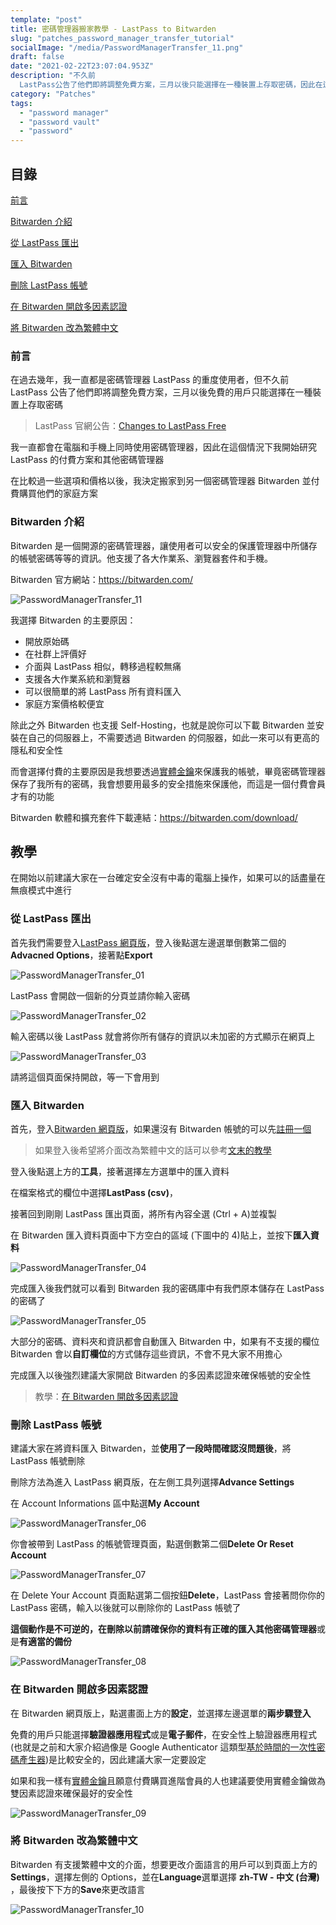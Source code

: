 ```yaml
---
template: "post"
title: 密碼管理器搬家教學 - LastPass to Bitwarden
slug: "patches_password_manager_transfer_tutorial"
socialImage: "/media/PasswordManagerTransfer_11.png"
draft: false
date: "2021-02-22T23:07:04.953Z"
description: "不久前
  LastPass公告了他們即將調整免費方案，三月以後只能選擇在一種裝置上存取密碼，因此在這個情況下我開始研究LastPass的付費方案和其他密碼管理器。在比較過後，我決定搬家到另一個密碼管理器Bitwarden"
category: "Patches"
tags:
  - "password manager"
  - "password vault"
  - "password"
---
```


## 目錄

[前言](#前言)

[Bitwarden 介紹](#bitwarden介紹)

[從 LastPass 匯出](#從lastpass匯出)

[匯入 Bitwarden](#匯入bitwarden)

[刪除 LastPass 帳號](#刪除lastpass帳號)

[在 Bitwarden 開啟多因素認證](#在bitwarden開啟多因素認證)

[將 Bitwarden 改為繁體中文](#將bitwarden改為繁體中文)

### 前言

在過去幾年，我一直都是密碼管理器 LastPass 的重度使用者，但不久前 LastPass 公告了他們即將調整免費方案，三月以後免費的用戶只能選擇在一種裝置上存取密碼

> LastPass 官網公告：[Changes to LastPass Free](https://blog.lastpass.com/2021/02/changes-to-lastpass-free/)

我一直都會在電腦和手機上同時使用密碼管理器，因此在這個情況下我開始研究 LastPass 的付費方案和其他密碼管理器

在比較過一些選項和價格以後，我決定搬家到另一個密碼管理器 Bitwarden 並付費購買他們的家庭方案

### Bitwarden 介紹

Bitwarden 是一個開源的密碼管理器，讓使用者可以安全的保護管理器中所儲存的帳號密碼等等的資訊。他支援了各大作業系、瀏覽器套件和手機。

Bitwarden 官方網站：<https://bitwarden.com/>

![PasswordManagerTransfer_11](/media/PasswordManagerTransfer_11.png)

我選擇 Bitwarden 的主要原因：

- 開放原始碼
- 在社群上評價好
- 介面與 LastPass 相似，轉移過程較無痛
- 支援各大作業系統和瀏覽器
- 可以很簡單的將 LastPass 所有資料匯入
- 家庭方案價格較便宜

除此之外 Bitwarden 也支援 Self-Hosting，也就是說你可以下載 Bitwarden 並安裝在自己的伺服器上，不需要透過 Bitwarden 的伺服器，如此一來可以有更高的隱私和安全性

而會選擇付費的主要原因是我想要透過[實體金鑰](/posts/ep28_why_you_shouldnt_use_sms_as_2FA#u2f-實體金鑰)來保護我的帳號，畢竟密碼管理器保存了我所有的密碼，我會想要用最多的安全措施來保護他，而這是一個付費會員才有的功能

[](https://bitwarden.com/)Bitwarden 軟體和擴充套件下載連結：<https://bitwarden.com/download/>

## 教學

在開始以前建議大家在一台確定安全沒有中毒的電腦上操作，如果可以的話盡量在無痕模式中進行

### 從 LastPass 匯出

首先我們需要登入[LastPass 網頁版](https://lastpass.com/?ac=1)，登入後點選左邊選單倒數第二個的**Advacned Options**，接著點**Export**

![PasswordManagerTransfer_01](/media/PasswordManagerTransfer_01.png)

LastPass 會開啟一個新的分頁並請你輸入密碼

![PasswordManagerTransfer_02](/media/PasswordManagerTransfer_02.png)

輸入密碼以後 LastPass 就會將你所有儲存的資訊以未加密的方式顯示在網頁上

![PasswordManagerTransfer_03](/media/PasswordManagerTransfer_03.png)

請將這個頁面保持開啟，等一下會用到

### 匯入 Bitwarden

首先，登入[Bitwarden 網頁版](https://vault.bitwarden.com/#/)，如果還沒有 Bitwarden 帳號的可以先[註冊一個](https://vault.bitwarden.com/#/register)

> 如果登入後希望將介面改為繁體中文的話可以參考[文末的教學](#將-bitwarden-改為繁體中文)

登入後點選上方的**工具**，接著選擇左方選單中的匯入資料

在檔案格式的欄位中選擇**LastPass (csv)**，

接著回到剛剛 LastPass 匯出頁面，將所有內容全選 (Ctrl + A)並複製

在 Bitwarden 匯入資料頁面中下方空白的區域 (下圖中的 4)貼上，並按下**匯入資料**

![PasswordManagerTransfer_04](/media/PasswordManagerTransfer_04.png)

完成匯入後我們就可以看到 Bitwarden 我的密碼庫中有我們原本儲存在 LastPass 的密碼了

![PasswordManagerTransfer_05](/media/PasswordManagerTransfer_05.png)

大部分的密碼、資料夾和資訊都會自動匯入 Bitwarden 中，如果有不支援的欄位 Bitwarden 會以**自訂欄位**的方式儲存這些資訊，不會不見大家不用擔心

完成匯入以後強烈建議大家開啟 Bitwarden 的多因素認證來確保帳號的安全性

> 教學：[在 Bitwarden 開啟多因素認證](#在-bitwarden-開啟多因素認證)

### 刪除 LastPass 帳號

建議大家在將資料匯入 Bitwarden，並**使用了一段時間確認沒問題後**，將 LastPass 帳號刪除

刪除方法為進入 LastPass 網頁版，在左側工具列選擇**Advance Settings**

在 Account Informations 區中點選**My Account**

![PasswordManagerTransfer_06](/media/PasswordManagerTransfer_06.png)

你會被帶到 LastPass 的帳號管理頁面，點選倒數第二個**Delete Or Reset Account**

![PasswordManagerTransfer_07](/media/PasswordManagerTransfer_07.png)

在 Delete Your Account 頁面點選第二個按鈕**Delete**，LastPass 會接著問你你的 LastPass 密碼，輸入以後就可以刪除你的 LastPass 帳號了

**這個動作是不可逆的，**在刪除以前請確保你的資料有**正確的匯入其他密碼管理器**或是**有適當的備份**

![PasswordManagerTransfer_08](/media/PasswordManagerTransfer_08.png)

### 在 Bitwarden 開啟多因素認證

在 Bitwarden 網頁版上，點選畫面上方的**設定**，並選擇左邊選單的**兩步驟登入**

免費的用戶只能選擇**驗證器應用程式**或是**電子郵件**，在安全性上驗證器應用程式 (也就是之前和大家介紹過像是 Google Authenticator 這類型[基於時間的一次性密碼產生器](/posts/ep28_why_you_shouldnt_use_sms_as_2FA#totp密碼產生器))是比較安全的，因此建議大家一定要設定

如果和我一樣有[實體金鑰](/posts/ep28_why_you_shouldnt_use_sms_as_2FA#u2f-實體金鑰)且願意付費購買進階會員的人也建議要使用實體金鑰做為雙因素認證來確保最好的安全性

![PasswordManagerTransfer_09](/media/PasswordManagerTransfer_09.png)

### 將 Bitwarden 改為繁體中文

Bitwarden 有支援繁體中文的介面，想要更改介面語言的用戶可以到頁面上方的**Settings**，選擇左側的 Options，並在**Language**選單選擇 **zh-TW - 中文 (台灣)** ，最後按下下方的**Save**來更改語言

![PasswordManagerTransfer_10](/media/PasswordManagerTransfer_10.png)
